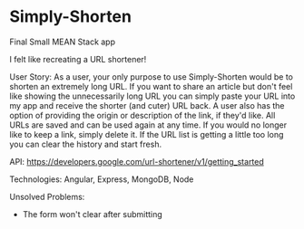 # Simply-Shorten
Final Small MEAN Stack app

I felt like recreating a URL shortener!

User Story:
As a user, your only purpose to use Simply-Shorten would be to shorten an extremely long URL. If you want to share an article but don't feel like showing the unnecessarily long URL you can simply paste your URL into my app and receive the shorter (and cuter) URL back.
A user also has the option of providing the origin or description of the link, if they'd like. All URLs are saved and can be used again at any time. If you would no longer like to keep a link, simply delete it. If the URL list is getting a little too long you can clear the history and start fresh.

API: https://developers.google.com/url-shortener/v1/getting_started

Technologies: Angular, Express, MongoDB, Node

Unsolved Problems:
- The form won't clear after submitting

